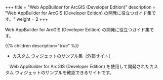 +++
title = "Web AppBuilder for ArcGIS (Developer Edition)"
description = "Web AppBuilder for ArcGIS (Developer Edition) の開発に役立つガイド集です。"
weight = 2
+++

Web AppBuilder for ArcGIS (Developer Edition) の開発に役立つガイド集です。

{{% children description="true"   %}}

 * [カスタム ウィジェットのサンプル集（外部サイト）](https://web-appbuilder-widget-search.surge.sh)

　Web AppBuilder for ArcGIS (Developer Edition) を使用して開発されたカスタム ウィジェットのサンプルを確認できるサイトです。
